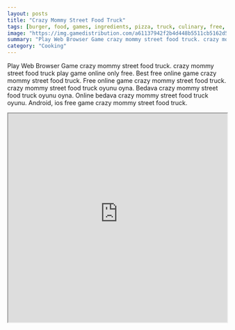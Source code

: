 ```yaml
---
layout: posts
title: "Crazy Mommy Street Food Truck"
tags: [burger, food, games, ingredients, pizza, truck, culinary, free, online, games, oyna, game, free, games, play, play, games]
image: "https://img.gamedistribution.com/a61137942f2b4d448b5511cb5162d565.jpg"
summary: "Play Web Browser Game crazy mommy street food truck. crazy mommy street food truck play game online only free. Best free online game crazy mommy street food truck. Free online game crazy mommy street food truck. crazy mommy street food truck oyunu oyna. Bedava crazy mommy street food truck oyunu oyna. Online bedava crazy mommy street food truck oyunu. Android, ios free game crazy mommy street food truck."
category: "Cooking"
---
```


Play Web Browser Game crazy mommy street food truck. crazy mommy street food truck play game online only free. Best free online game crazy mommy street food truck. Free online game crazy mommy street food truck. crazy mommy street food truck oyunu oyna. Bedava crazy mommy street food truck oyunu oyna. Online bedava crazy mommy street food truck oyunu. Android, ios free game crazy mommy street food truck.

<iframe width="100%" height="480px;" src="https://flash.gamedistribution.com?game=a61137942f2b4d448b5511cb5162d565"></iframe>